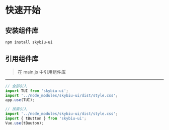 # 快速开始

## 安装组件库

```
npm install skybiu-ui
```

## 引用组件库
> 在 main.js 中引用组件库

---
```javascript
// 全部引入
import TUI from 'skybiu-ui';
import '../node_modules/skybiu-ui/dist/style.css';
app.use(TUI);

// 按需引入
import '../node_modules/skybiu-ui/dist/style.css';
import { tButton } from 'skybiu-ui';
Vue.use(tBuuton);

```